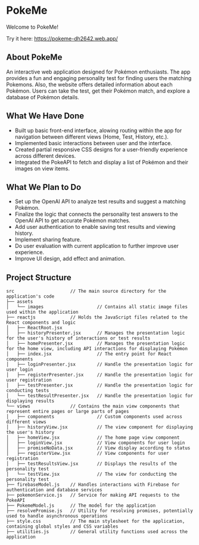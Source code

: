 # PokeMe
Welcome to PokeMe!


Try it here:
https://pokeme-dh2642.web.app/

## About PokeMe

An interactive web application designed for Pokémon enthusiasts. The app provides a fun and engaging personality test for finding users the matching Pokemons. Also, the website offers detailed information about each Pokémon. Users can take the test, get their Pokémon match, and explore a database of Pokémon details.

## What We Have Done

- Built up basic front-end interface, alowing routing within the app for navigation between different views (Home, Test, History, etc.).
- Implemented basic interactions between user and the interface.
- Created partial responsive CSS designs for a user-friendly experience across different devices.
- Integrated the PokeAPI to fetch and display a list of Pokémon and their images on view items.

## What We Plan to Do

- Set up the OpenAI API to analyze test results and suggest a matching Pokémon.
- Finalize the logic that connects the personality test answers to the OpenAI API to get accurate Pokémon matches.
- Add user authentication to enable saving test results and viewing history.
- Implement sharing feature.
- Do user evaluation with current application to further improve user experience.
- Improve UI design, add effect and animation. 

## Project Structure

```
src                     // The main source directory for the application's code
├── assets
│   └── images                    // Contains all static image files used within the application
├── reactjs             // Holds the JavaScript files related to the React components and logic
│   ├── ReactRoot.jsx
│   ├── historyPresenter.jsx      // Manages the presentation logic for the user's history of interactions or test results
│   ├── homePresenter.jsx         // Manages the presentation logic for the home view, including API interactions for displaying Pokémon
│   ├── index.jsx                 // The entry point for React components
│   ├── loginPresenter.jsx        // Handle the presentation logic for user login
│   ├── registerPresenter.jsx     // Handle the presentation logic for user registration
│   ├── testPresenter.jsx         // Handle the presentation logic for conducting tests
│   └── testResultPresenter.jsx   // Handle the presentation logic for displaying results
└── views               // Contains the main view components that represent entire pages or large parts of pages
│   ├── components                // Custom components used across different views
│   ├── historyView.jsx           // The view component for displaying the user's history
│   ├── homeView.jsx              // The home page view component
│   ├── loginView.jsx             // View components for user login
│   ├── promiseNoData.jsx         // View display according to status
│   ├── registerView.jsx          // View components for user registration
│   ├── testResultsView.jsx       // Displays the results of the personality test
│   └── testView.jsx              // The view for conducting the personality test
├── firebaseModel.js    // Handles interactions with Firebase for authentication and database services
├── pokemonService.js   // Service for making API requests to the PokeAPI
├── PokemeModel.js      // The model for the application
├── resolvePromise.js   // Utility for resolving promises, potentially used to handle asynchronous operations
├── style.css           // The main stylesheet for the application, containing global styles and CSS variables
├── utilities.js        // General utility functions used across the application
```
